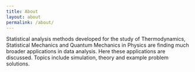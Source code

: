 ```yaml
---
title: About
layout: about
permalink: /about/
---
```


Statistical analysis methods developed for the study of Thermodynamics, Statistical Mechanics and Quantum Mechanics in
Physics are finding much broader applications in data analysis. Here these applications are discussed.
Topics include simulation, theory and example problem solutions.
